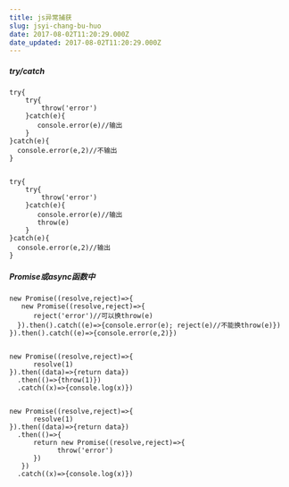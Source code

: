 ```yaml
---
title: js异常捕获
slug: jsyi-chang-bu-huo
date: 2017-08-02T11:20:29.000Z
date_updated: 2017-08-02T11:20:29.000Z
---
```


##### try/catch

    try{
        try{
    		throw('error')
        }catch(e){
           console.error(e)//输出
        }
    }catch(e){
      console.error(e,2)//不输出
    }
    

    try{
        try{
    		throw('error')
        }catch(e){
           console.error(e)//输出
           throw(e)
        }
    }catch(e){
      console.error(e,2)//输出
    }
    

##### Promise或async函数中

    new Promise((resolve,reject)=>{
       new Promise((resolve,reject)=>{
          reject('error')//可以换throw(e)
      }).then().catch((e)=>{console.error(e); reject(e)//不能换throw(e)})
    }).then().catch((e)=>{console.error(e,2)})
    

    new Promise((resolve,reject)=>{
          resolve(1)
    }).then((data)=>{return data})
      .then(()=>{throw(1)})
      .catch((x)=>{console.log(x)})
    

    new Promise((resolve,reject)=>{
          resolve(1)
    }).then((data)=>{return data})
      .then(()=>{ 
          return new Promise((resolve,reject)=>{
                throw('error')
          }) 
       })
      .catch((x)=>{console.log(x)})
    
